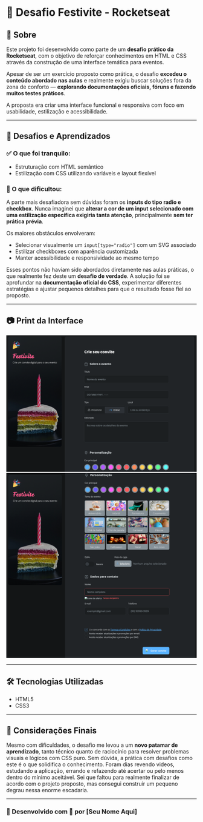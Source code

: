 # 🚀 Desafio Festivite - Rocketseat

## 📌 Sobre

Este projeto foi desenvolvido como parte de um **desafio prático da Rocketseat**, com o objetivo de reforçar conhecimentos em HTML e CSS através da construção de uma interface temática para eventos.

Apesar de ser um exercício proposto como prática, o desafio **excedeu o conteúdo abordado nas aulas** e realmente exigiu buscar soluções fora da zona de conforto — **explorando documentações oficiais, fóruns e fazendo muitos testes práticos**.

A proposta era criar uma interface funcional e responsiva com foco em usabilidade, estilização e acessibilidade.

---

## 🎯 Desafios e Aprendizados

### ✅ O que foi tranquilo:

- Estruturação com HTML semântico
- Estilização com CSS utilizando variáveis e layout flexível

### 🚧 O que dificultou:

A parte mais desafiadora sem dúvidas foram os **inputs do tipo radio e checkbox**. Nunca imaginei que **alterar a cor de um input selecionado com uma estilização específica exigiria tanta atenção**, principalmente **sem ter prática prévia**.

Os maiores obstáculos envolveram:

- Selecionar visualmente um `input[type="radio"]` com um SVG associado
- Estilizar checkboxes com aparência customizada
- Manter acessibilidade e responsividade ao mesmo tempo

Esses pontos não haviam sido abordados diretamente nas aulas práticas, o que realmente fez deste um **desafio de verdade**. A solução foi se aprofundar na **documentação oficial do CSS**, experimentar diferentes estratégias e ajustar pequenos detalhes para que o resultado fosse fiel ao proposto.

---

## 📷 Print da Interface

![Print da página](assets/images/Print-1.png)
![Print da página](assets/images/Print-2.png)

---

## 🛠️ Tecnologias Utilizadas

- HTML5
- CSS3

---

## 🙌 Considerações Finais

Mesmo com dificuldades, o desafio me levou a um **novo patamar de aprendizado**, tanto técnico quanto de raciocínio para resolver problemas visuais e lógicos com CSS puro. Sem dúvida, a prática com desafios como este é o que solidifica o conhecimento. Foram dias revendo videos, estudando a aplicação, errando e refazendo até acertar ou pelo menos dentro do mínimo aceitável. Sei que faltou para realmente finalizar de acordo com o projeto proposto, mas consegui construir um pequeno degrau nessa enorme escadaria.

---

### 🚀 Desenvolvido com 💜 por [Seu Nome Aqui]
